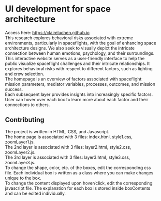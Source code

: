 # UI development for space architecture
Access here: https://claireluchen.github.io <br>
This research explores behavioral risks associated with extreme environments, particularly in spaceflights, with the goal of enhancing space architecture designs. We also seek to visually depict the intricate connection between human emotions, psychology, and their surroundings. This interactive website serves as a user-friendly interface to help the public visualize spaceflight challenges and their intricate relationships. It explores behavioral risks with respect to different factors, such as lighting and crew selection. <br>
The homepage is an overview of factors associated with spaceflight: mission parameters, mediator variables, processes, outcomes, and mission success. <br>
Each subsequent layer provides insights into increasingly specific factors. User can hover over each box to learn more about each factor and their connections to others. <br>

## Contributing
The project is written in HTML, CSS, and Javascript. <br>
The home page is associated with 3 files: index.html, style1.css, zoomLayer1.js. <br>
The 2nd layer is associated with 3 files: layer2.html, style2.css, zoomLayer2.js. <br>
The 3rd layer is associated with 3 files: layer3.html, style3.css, zoomLayer3.js. <br>
To change the shape, color, etc. of the boxes, edit the corresponding css file. Each individual box is written as a class where you can make changes unique to the box. <br>
To change the content displayed upon hover/click, edit the corresponding javascript file. The explanation for each box is stored inside boxContents and can be edited individually.

